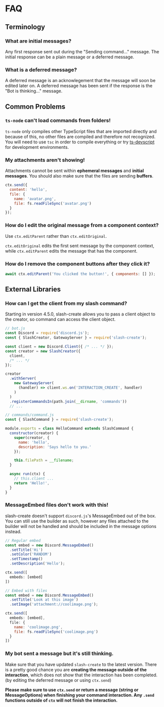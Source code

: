 # FAQ

## Terminology

### What are **initial messages**?
Any first response sent out during the "Sending command..." message. The initial response can be a plain message or a deferred message.

### What is a **deferred message**?
A deferred message is an acknowlegement that the message will soon be edited later on. A deferred message has been sent if the response is the "Bot is thinking..." message.

## Common Problems

### `ts-node` can't load commands from folders!
`ts-node` only compiles other TypeScript files that are imported directly and because of this, no other files are compiled and therefore not recognized. You will need to use `tsc` in order to compile everything or try [ts-devscript](https://npm.im/ts-devscript) for development environments.

### My attachments aren't showing!
Attachments cannot be sent within **ephemeral messages** and **initial messages**. You should also make sure that the files are sending **buffers**.

```js
ctx.send({
  content: 'hello',
  file: {
    name: 'avatar.png',
    file: fs.readFileSync('avatar.png')
  }
});
```
### How do I edit the original message from a component context?
Use `ctx.editParent` rather than `ctx.editOriginal`.

`ctx.editOriginal` edits the first sent message by the component context, while `ctx.editParent` edits the message that has the component.

### How do I remove the component buttons after they click it?
```js
await ctx.editParent('You clicked the button!', { components: [] });
```

## External Libraries

### How can I get the client from my slash command?
Starting in version 4.5.0, slash-create allows you to pass a client object to the creator, so command can access the client object.
```js
// bot.js
const Discord = require('discord.js');
const { SlashCreator, GatewayServer } = require('slash-create');

const client = new Discord.Client({ /* ... */ });
const creator = new SlashCreator({
  client,
  /* ... */
});

creator
  .withServer(
    new GatewayServer(
      (handler) => client.ws.on('INTERACTION_CREATE', handler)
    )
  )
  .registerCommandsIn(path.join(__dirname, 'commands'))
  // ...
```
```js
// commands/command.js
const { SlashCommand } = require('slash-create');

module.exports = class HelloCommand extends SlashCommand {
  constructor(creator) {
    super(creator, {
      name: 'hello',
      description: 'Says hello to you.'
    });

    this.filePath = __filename;
  }

  async run(ctx) {
    // this.client ...
    return 'Hello!',
  }
}
```

### MessageEmbed files don't work with this!
slash-create doesn't support `discord.js`'s MessageEmbed out of the box.
You can still use the builder as such, however any files attached to the builder will not be handled and should be included in the message options instead.
```js
// Regular embed
const embed = new Discord.MessageEmbed()
  .setTitle('Hi')
  .setColor('RANDOM')
  .setTimestamp()
  .setDescription('Hello');

ctx.send([
  embeds: [embed]
])
```
```js
// Embed with files
const embed = new Discord.MessageEmbed()
  .setTitle('Look at this image')
  .setImage('attachment://coolimage.png');

ctx.send([
  embeds: [embed],
  file: {
    name: 'coolimage.png',
    file: fs.readFileSync('coolimage.png')
  }
])
```

### My bot sent a message but it's still thinking.
Make sure that you have updated `slash-create` to the latest version. There is a pretty good chance you are **creating the message outside of the interaction**, which does not show that the interaction has been completed. (by editing the deferred message or using `ctx.send`)

**Please make sure to use `ctx.send` or return a message (string or MessageOptions) when finishing your command interaction. Any `.send` functions outside of `ctx` will not finish the interaction.**
